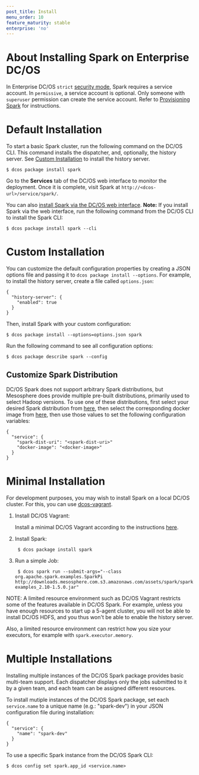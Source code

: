 ```yaml
---
post_title: Install
menu_order: 10
feature_maturity: stable
enterprise: 'no'
---
```


# About Installing Spark on Enterprise DC/OS
In Enterprise DC/OS `strict` [security mode](https://docs.mesosphere.com/1.8/administration/installing/custom/configuration-parameters/#security), Spark requires a service account. In `permissive`, a service account is optional. Only someone with `superuser` permission can create the service account. Refer to [Provisioning Spark](https://docs.mesosphere.com/1.8/administration/id-and-access-mgt/service-auth/spark-auth/) for instructions.

# Default Installation

To start a basic Spark cluster, run the following command on the DC/OS
CLI. This command installs the dispatcher, and, optionally, the
history server. See [Custom Installation][7] to install the history
server.

    $ dcos package install spark

Go to the **Services** tab of the DC/OS web interface to monitor the deployment. Once it is
complete, visit Spark at `http://<dcos-url>/service/spark/`.

You can also [install Spark via the DC/OS web interface](https://docs.mesosphere.com/1.8/usage/webinterface/#universe).
**Note:** If you install Spark via the web interface, run the
following command from the DC/OS CLI to install the Spark CLI:

    $ dcos package install spark --cli

<a name="custom"></a>

# Custom Installation

You can customize the default configuration properties by creating a
JSON options file and passing it to `dcos package install --options`.
For example, to install the history server, create a file called
`options.json`:

    {
      "history-server": {
        "enabled": true
      }
    }

Then, install Spark with your custom configuration:

    $ dcos package install --options=options.json spark

Run the following command to see all configuration options:

    $ dcos package describe spark --config

## Customize Spark Distribution

DC/OS Spark does not support arbitrary Spark distributions, but
Mesosphere does provide multiple pre-built distributions, primarily
used to select Hadoop versions.  To use one of these distributions,
first select your desired Spark distribution from
[here](https://github.com/mesosphere/spark-build/blob/master/docs/spark-versions.md), then select the corresponding docker image from [here](https://hub.docker.com/r/mesosphere/spark/tags/), then
use those values to set the following configuration variables:

    {
      "service": {
        "spark-dist-uri": "<spark-dist-uri>"
        "docker-image": "<docker-image>"
      }
    }

# Minimal Installation

For development purposes, you may wish to install Spark on a local
DC/OS cluster. For this, you can use [dcos-vagrant][16].

1. Install DC/OS Vagrant:

   Install a minimal DC/OS Vagrant according to the instructions
[here][16].

1. Install Spark:

        $ dcos package install spark

1. Run a simple Job:

        $ dcos spark run --submit-args="--class org.apache.spark.examples.SparkPi http://downloads.mesosphere.com.s3.amazonaws.com/assets/spark/spark-examples_2.10-1.5.0.jar"

NOTE: A limited resource environment such as DC/OS Vagrant restricts
some of the features available in DC/OS Spark.  For example, unless you
have enough resources to start up a 5-agent cluster, you will not be
able to install DC/OS HDFS, and you thus won't be able to enable the
history server.

Also, a limited resource environment can restrict how you size your
executors, for example with `spark.executor.memory`.

# Multiple Installations

Installing multiple instances of the DC/OS Spark package provides basic
multi-team support. Each dispatcher displays only the jobs submitted
to it by a given team, and each team can be assigned different
resources.

To install mutiple instances of the DC/OS Spark package, set each
`service.name` to a unique name (e.g.: "spark-dev") in your JSON
configuration file during installation:

    {
      "service": {
        "name": "spark-dev"
      }
    }

To use a specific Spark instance from the DC/OS Spark CLI:

    $ dcos config set spark.app_id <service.name>

 [7]: #custom
 [16]: https://github.com/mesosphere/dcos-vagrant
